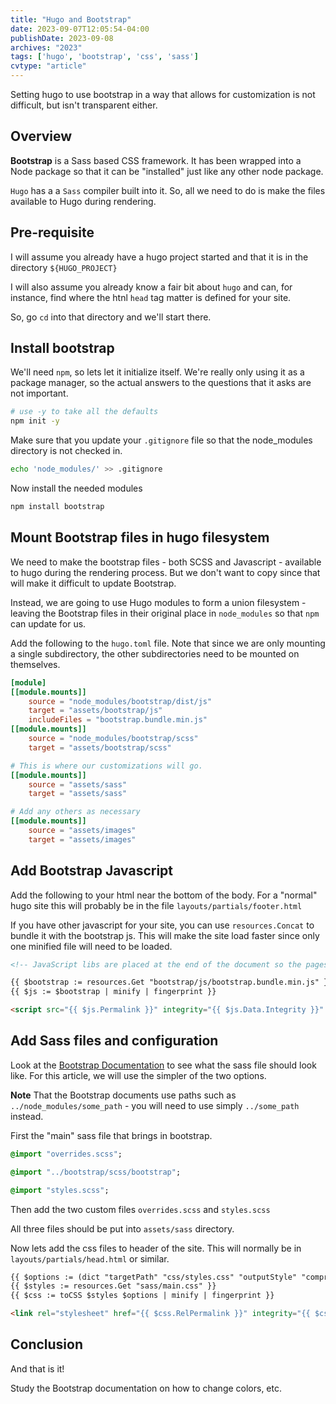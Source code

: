 ```yaml
---
title: "Hugo and Bootstrap"
date: 2023-09-07T12:05:54-04:00
publishDate: 2023-09-08
archives: "2023"
tags: ['hugo', 'bootstrap', 'css', 'sass']
cvtype: "article"  
---
```



Setting hugo to use bootstrap in a way that allows for customization is not
difficult, but isn't transparent either.

<!--more-->

## Overview

**Bootstrap** is a Sass based CSS framework. It has been wrapped into a Node
package so that it can be "installed" just like any other node package. 

`Hugo` has a a `Sass` compiler built into it. So, all we need to do is make the
files available to Hugo during rendering.

## Pre-requisite

I will assume you already have a hugo project started and that it is in the
directory `${HUGO_PROJECT}`

I will also assume you already know a fair bit about `hugo` and can, for
instance, find where the htnl `head` tag matter is defined for your site.

So, go `cd` into that directory and we'll start there.

## Install bootstrap

We'll need `npm`, so lets let it initialize itself. We're really only using it
as a package manager, so the actual answers to the questions that it asks are not
important.

```bash
# use -y to take all the defaults
npm init -y
```

Make sure that you update your `.gitignore` file so that the
node_modules directory is not checked in.

```bash
echo 'node_modules/' >> .gitignore
```

Now install the needed modules

```bash
npm install bootstrap
```

## Mount Bootstrap files in hugo filesystem

We need to make the bootstrap files - both SCSS and Javascript - available to
hugo during the rendering process. But we don't want to copy since that will
make it difficult to update Bootstrap.

Instead, we are going to use Hugo modules to form a union filesystem - leaving
the Bootstrap files in their original place in `node_modules` so that `npm` can
update for us.

Add the following to the `hugo.toml` file. Note that since we are only
mounting a single subdirectory, the other subdirectories need to be mounted on
themselves.

```toml
[module]
[[module.mounts]]
    source = "node_modules/bootstrap/dist/js"
    target = "assets/bootstrap/js"
    includeFiles = "bootstrap.bundle.min.js"
[[module.mounts]]
    source = "node_modules/bootstrap/scss"
    target = "assets/bootstrap/scss"

# This is where our customizations will go.
[[module.mounts]]
    source = "assets/sass"
    target = "assets/sass"

# Add any others as necessary
[[module.mounts]]
    source = "assets/images"
    target = "assets/images"
```

## Add Bootstrap Javascript

Add the following to your html near the bottom of the body. For a "normal" hugo
site this will probably be in the file `layouts/partials/footer.html`

If you have other javascript for your site, you can use
`resources.Concat` to bundle it with the bootstrap js. This will make the site
load faster since only one minified file will need to be loaded.

```html
<!-- JavaScript libs are placed at the end of the document so the pages load faster -->

{{ $bootstrap := resources.Get "bootstrap/js/bootstrap.bundle.min.js" }}
{{ $js := $bootstrap | minify | fingerprint }}

<script src="{{ $js.Permalink }}" integrity="{{ $js.Data.Integrity }}" defer></script>
```

## Add Sass files and configuration

Look at the [Bootstrap Documentation](https://getbootstrap.com/docs/5.2/customize/sass/)
to see what the sass file should look like. For this article, we will use the
simpler of the two options.

**Note** That the Bootstrap documents use paths such as `../node_modules/some_path` - you
will need to use simply `../some_path` instead.

First the "main" sass file that brings in bootstrap.

```sass
@import "overrides.scss";

@import "../bootstrap/scss/bootstrap";

@import "styles.scss";
```

Then add the two custom files `overrides.scss` and `styles.scss`

All three files should be put into `assets/sass` directory.

Now lets add the css files to header of the site. This will normally be in
`layouts/partials/head.html` or similar.

```html
{{ $options := (dict "targetPath" "css/styles.css" "outputStyle" "compressed") }}
{{ $styles := resources.Get "sass/main.css" }}
{{ $css := toCSS $styles $options | minify | fingerprint }}

<link rel="stylesheet" href="{{ $css.RelPermalink }}" integrity="{{ $css.Data.Integrity }}">
```


## Conclusion

And that is it!

Study the Bootstrap documentation on how to change colors, etc.
